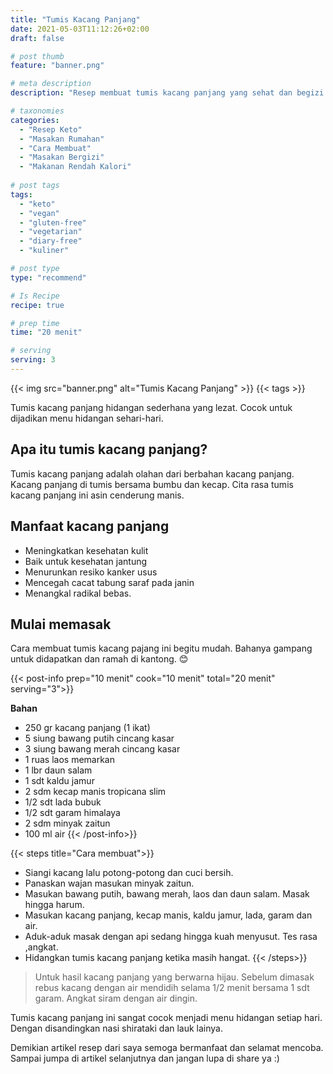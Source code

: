 ```yaml
---
title: "Tumis Kacang Panjang"
date: 2021-05-03T11:12:26+02:00
draft: false

# post thumb
feature: "banner.png"

# meta description
description: "Resep membuat tumis kacang panjang yang sehat dan begizi. Sangat ramah untuk diet keto dan vegan"

# taxonomies
categories:
  - "Resep Keto"
  - "Masakan Rumahan"
  - "Cara Membuat"
  - "Masakan Bergizi"
  - "Makanan Rendah Kalori"
  
# post tags
tags:
  - "keto"
  - "vegan"
  - "gluten-free"
  - "vegetarian"
  - "diary-free"
  - "kuliner"

# post type
type: "recommend"

# Is Recipe
recipe: true

# prep time
time: "20 menit"

# serving
serving: 3
---
```


{{< img src="banner.png" alt="Tumis Kacang Panjang" >}}
{{< tags >}}

Tumis kacang panjang hidangan sederhana yang lezat. Cocok untuk dijadikan menu hidangan sehari-hari.

## Apa itu tumis kacang panjang?

Tumis kacang panjang adalah olahan dari berbahan kacang panjang. Kacang panjang di tumis bersama bumbu dan kecap. Cita rasa tumis kacang panjang ini asin cenderung manis.

## Manfaat kacang panjang

-   Meningkatkan kesehatan kulit
-   Baik untuk kesehatan jantung
-   Menurunkan resiko kanker usus
-   Mencegah cacat tabung saraf pada janin
-   Menangkal radikal bebas.

## Mulai memasak

Cara membuat tumis kacang pajang ini begitu mudah. Bahanya gampang untuk didapatkan dan ramah di kantong. 😊

{{< post-info prep="10 menit" cook="10 menit" total="20 menit" serving="3">}}

__Bahan__

-   250 gr kacang panjang (1 ikat)
-   5 siung bawang putih cincang kasar
-   3 siung bawang merah cincang kasar
-   1 ruas laos memarkan
-   1 lbr daun salam
-   1 sdt kaldu jamur
-   2 sdm kecap manis tropicana slim
-   1/2 sdt lada bubuk
-   1/2 sdt garam himalaya
-   2 sdm minyak zaitun
-   100 ml air
{{< /post-info>}}

{{< steps title="Cara membuat">}}
-   Siangi kacang lalu potong-potong dan cuci bersih.
-   Panaskan wajan masukan minyak zaitun.
-   Masukan bawang putih, bawang merah, laos dan daun salam. Masak hingga harum.
-   Masukan kacang panjang, kecap manis, kaldu jamur, lada, garam dan air.
-   Aduk-aduk masak dengan api sedang hingga kuah menyusut. Tes rasa ,angkat.
-   Hidangkan tumis kacang panjang ketika masih hangat.
{{< /steps>}}

> Untuk hasil kacang panjang yang berwarna hijau. Sebelum dimasak rebus kacang dengan air mendidih selama 1/2 menit bersama 1 sdt garam. Angkat siram dengan air dingin.

Tumis kacang panjang ini sangat cocok menjadi menu hidangan setiap hari. Dengan disandingkan nasi shirataki dan lauk lainya.

Demikian artikel resep dari saya semoga bermanfaat dan selamat mencoba. Sampai jumpa di artikel selanjutnya dan jangan lupa di share ya :)